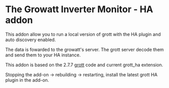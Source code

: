 # The Growatt Inverter Monitor - HA addon

This addon allow you to run a local version of grott with the HA plugin and auto discovery enabled.

The data is fowarded to the growatt's server. The grott server decode them and send them to your HA instance.

This addon is based on the 2.7.7 [grott](https://github.com/johanmeijer/grott) code and current grott_ha extension.

Stopping the add-on -> rebuilding -> restarting, install the latest grott HA plugin in the add-on.
